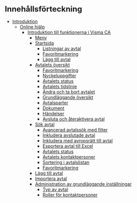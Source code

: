<style> 
h1 { font-size:24px; } 
h2 { font-size:22px; } 
h3 { font-size:20px; } 
h4 { font-size:18px; } 
h5 { font-size:16px; }  
table th { font-size:14px !important; text-align:left !important; }
table td { font-size:14px !important; text-align:left !important; }
</style>

# Innehållsförteckning

* [Introduktion](https://github.com/fridasimonsson/fridatest/blob/master/sv-SE/online-help/introduction.md)
    * [Online hjälp](https://github.com/fridasimonsson/fridatest/blob/master/sv-SE/online-help/introduction.md#onlinehelp)
        * [Introduktion till funktionerna i Visma CA](https://github.com/fridasimonsson/fridatest/blob/master/sv-SE/online-help/funcdescription/funcdescriptionintro.md)
          * [Meny](https://github.com/fridasimonsson/fridatest/blob/master/sv-SE/online-help/funcdescription/menu/menuoptions.md)
          * [Startsida](https://github.com/fridasimonsson/fridatest/blob/master/sv-SE/online-help/funcdescription/startpage/startpage.md)
            * [Listningar av avtal](https://github.com/fridasimonsson/fridatest/blob/master/sv-SE/online-help/funcdescription/startpage/contractlists.md)
            * [Favoritmarkering](https://github.com/fridasimonsson/fridatest/blob/master/sv-SE/online-help/funcdescription/common/favoritemarking.md)
            * [Lägg till avtal](https://github.com/fridasimonsson/fridatest/blob/master/sv-SE/online-help/funcdescription/startpage/addcontractonstartpage.md)
          * [Avtalets översikt](https://github.com/fridasimonsson/fridatest/blob/master/sv-SE/online-help/funcdescription/contractoverview/contractoverview.md)
            * [Favoritmarkering](https://github.com/fridasimonsson/fridatest/blob/master/sv-SE/online-help/funcdescription/common/favoritemarking.md)
            * [Nyckeluppgifter](https://github.com/fridasimonsson/fridatest/blob/master/sv-SE/online-help/funcdescription/contractoverview/keydetails.md)
            * [Avtalets status](https://github.com/fridasimonsson/fridatest/blob/master/sv-SE/online-help/funcdescription/common/contractstatus.md)
            * [Avtalets tidslinje](https://github.com/fridasimonsson/fridatest/blob/master/sv-SE/online-help/funcdescription/contractoverview/contracttimeline.md)
            * [Ändra och ta bort avtalet](https://github.com/fridasimonsson/fridatest/blob/master/sv-SE/online-help/funcdescription/contractoverview/editdeletecontract.md)
            * [Grundläggande översikt](https://github.com/fridasimonsson/fridatest/blob/master/sv-SE/online-help/funcdescription/contractoverview/basicoverview.md)
            * [Avtalsparter](https://github.com/fridasimonsson/fridatest/blob/master/sv-SE/online-help/funcdescription/contractoverview/businessparties.md)
            * [Dokument](https://github.com/fridasimonsson/fridatest/blob/master/sv-SE/online-help/funcdescription/contractoverview/documents.md)
            * [Händelser](https://github.com/fridasimonsson/fridatest/blob/master/sv-SE/online-help/funcdescription/contractoverview/history.md)
            * [Avsluta och återaktivera avtal](https://github.com/fridasimonsson/fridatest/blob/master/sv-SE/online-help/funcdescription/contractoverview/closereactivatecontract.md)
           * [Sök avtal](https://github.com/fridasimonsson/fridatest/blob/master/sv-SE/online-help/funcdescription/searchcontract/contractsearch.md)
             * [Avancerad avtalssök med filter](https://github.com/fridasimonsson/fridatest/blob/master/sv-SE/online-help/funcdescription/searchcontract/advancedsearch.md)
             * [Inkludera avslutade avtal](https://github.com/fridasimonsson/fridatest/blob/master/sv-SE/online-help/funcdescription/searchcontract/includeclosed.md)
             * [Inkludera med avropsrätt till avtal](https://github.com/fridasimonsson/fridatest/blob/master/sv-SE/online-help/funcdescription/searchcontract/includecalloff.md)
             * [Exportera avtal till Excel](https://github.com/fridasimonsson/fridatest/blob/master/sv-SE/online-help/funcdescription/searchcontract/exporttoexcel.md)
             * [Avtalets status](https://github.com/fridasimonsson/fridatest/blob/master/sv-SE/online-help/funcdescription/common/contractstatus.md)
             * [Avtalets kontaktpersoner](https://github.com/fridasimonsson/fridatest/blob/master/sv-SE/online-help/funcdescription/searchcontract/contractpersons.md)
             * [Sortering i avtalslistan](https://github.com/fridasimonsson/fridatest/blob/master/sv-SE/online-help/funcdescription/searchcontract/sortinginlist.md)
             * [Favoritmarkering](https://github.com/fridasimonsson/fridatest/blob/master/sv-SE/online-help/funcdescription/common/favoritemarking.md)
          * [Lägg till avtal](https://github.com/fridasimonsson/fridatest/blob/master/sv-SE/online-help/funcdescription/addcontract/addcontract.md)
          * [Importera avtal](https://github.com/fridasimonsson/fridatest/blob/master/sv-SE/online-help/funcdescription/importcontracts/importcontracts.md)
          * [Administration av grundläggande inställningar](https://github.com/fridasimonsson/fridatest/blob/master/sv-SE/online-help/funcdescription/administration/administration.md)
             * [Typ av avtal](https://github.com/fridasimonsson/fridatest/blob/master/sv-SE/online-help/funcdescription/administration/typeofcontract.md)
             * [Roller för kontaktpersoner](https://github.com/fridasimonsson/fridatest/blob/master/sv-SE/online-help/funcdescription/administration/contactroles.md)
				

